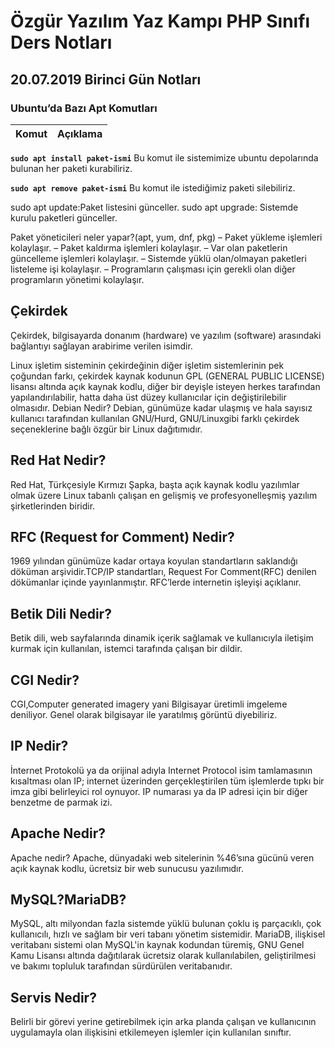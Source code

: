 # Özgür Yazılım Yaz Kampı PHP Sınıfı Ders Notları

## 20.07.2019 Birinci Gün Notları

### Ubuntu’da Bazı Apt Komutları

Komut | Açıklama
---|---
**```sudo apt install paket-ismi```** Bu komut ile sistemimize ubuntu depolarında bulunan her paketi kurabiliriz. 

**```sudo apt remove paket-ismi```** Bu komut ile istediğimiz paketi silebiliriz. 

sudo apt update:Paket listesini günceller.
sudo apt upgrade: Sistemde kurulu paketleri günceller.

Paket yöneticileri neler yapar?(apt, yum, dnf, pkg)
– Paket yükleme işlemleri kolaylaşır.
– Paket kaldırma işlemleri kolaylaşır.
– Var olan paketlerin güncelleme işlemleri kolaylaşır.
– Sistemde yüklü olan/olmayan paketleri listeleme işi kolaylaşır.
– Programların çalışması için gerekli olan diğer programların yönetimi kolaylaşır.

## Çekirdek
Çekirdek, bilgisayarda donanım (hardware) ve yazılım (software) arasındaki bağlantıyı sağlayan arabirime verilen isimdir. 

Linux işletim sisteminin çekirdeğinin diğer işletim sistemlerinin pek çoğundan farkı, çekirdek kaynak kodunun GPL (GENERAL PUBLIC LICENSE) lisansı altında açık kaynak kodlu, diğer bir deyişle isteyen herkes tarafından yapılandırılabilir, hatta daha üst düzey kullanıcılar için değiştirilebilir olmasıdır. 
Debian Nedir?
Debian, günümüze kadar ulaşmış ve hala sayısız kullanıcı tarafından kullanılan GNU/Hurd, GNU/Linuxgibi farklı çekirdek seçeneklerine bağlı özgür bir Linux dağıtımıdır. 

## Red Hat Nedir?
Red Hat, Türkçesiyle Kırmızı Şapka, başta açık kaynak kodlu yazılımlar olmak üzere Linux tabanlı çalışan en gelişmiş ve profesyonelleşmiş yazılım şirketlerinden biridir. 

## RFC (Request for Comment) Nedir?
1969 yılından günümüze kadar ortaya koyulan standartların saklandığı döküman arşividir.TCP/IP standartları, Request For Comment(RFC) denilen dökümanlar içinde yayınlanmıştır. RFC’lerde internetin işleyişi açıklanır. 

## Betik Dili Nedir?
Betik dili, web sayfalarında dinamik içerik sağlamak ve kullanıcıyla iletişim kurmak için kullanılan, istemci tarafında çalışan bir dildir.

## CGI Nedir?
CGI,Computer generated imagery yani Bilgisayar üretimli imgeleme deniliyor. Genel olarak bilgisayar ile yaratılmış görüntü diyebiliriz.

## IP Nedir?
İnternet Protokolü ya da orijinal adıyla Internet Protocol isim tamlamasının kısaltması olan IP; internet üzerinden gerçekleştirilen tüm işlemlerde tıpkı bir imza gibi belirleyici rol oynuyor. IP numarası ya da IP adresi için bir diğer benzetme de parmak izi. 

## Apache Nedir?
Apache nedir? Apache, dünyadaki web sitelerinin %46’sına gücünü veren açık kaynak kodlu, ücretsiz bir web sunucusu yazılımıdır. 

## MySQL?MariaDB?

MySQL, altı milyondan fazla sistemde yüklü bulunan çoklu iş parçacıklı, çok kullanıcılı, hızlı ve sağlam bir veri tabanı yönetim sistemidir.
MariaDB, ilişkisel veritabanı sistemi olan MySQL'in kaynak kodundan türemiş, GNU Genel Kamu Lisansı altında dağıtılarak ücretsiz olarak kullanılabilen, geliştirilmesi ve bakımı topluluk tarafından sürdürülen veritabanıdır.

## Servis Nedir?
Belirli bir görevi yerine getirebilmek için arka planda çalışan ve kullanıcının uygulamayla olan ilişkisini etkilemeyen işlemler için kullanılan sınıftır.
